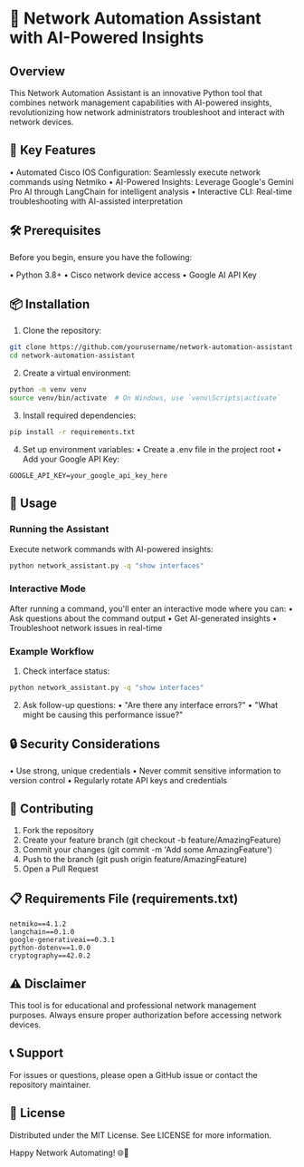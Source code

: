 # 🤖 Network Automation Assistant with AI-Powered Insights

## Overview

This Network Automation Assistant is an innovative Python tool that combines network management capabilities with AI-powered insights, revolutionizing how network administrators troubleshoot and interact with network devices.

## 🌟 Key Features

• Automated Cisco IOS Configuration: Seamlessly execute network commands using Netmiko
• AI-Powered Insights: Leverage Google's Gemini Pro AI through LangChain for intelligent analysis
• Interactive CLI: Real-time troubleshooting with AI-assisted interpretation

## 🛠 Prerequisites

Before you begin, ensure you have the following:

• Python 3.8+
• Cisco network device access
• Google AI API Key

## 📦 Installation

1. Clone the repository:
```bash
git clone https://github.com/yourusername/network-automation-assistant.git
cd network-automation-assistant
```

2. Create a virtual environment:
```bash
python -m venv venv
source venv/bin/activate  # On Windows, use `venv\Scripts\activate`
```

3. Install required dependencies:
```bash
pip install -r requirements.txt
```

4. Set up environment variables:
   • Create a .env file in the project root
   • Add your Google API Key:
```
GOOGLE_API_KEY=your_google_api_key_here
```

## 🚀 Usage

### Running the Assistant

Execute network commands with AI-powered insights:
```bash
python network_assistant.py -q "show interfaces"
```

### Interactive Mode

After running a command, you'll enter an interactive mode where you can:
• Ask questions about the command output
• Get AI-generated insights
• Troubleshoot network issues in real-time

### Example Workflow

1. Check interface status:
```bash
python network_assistant.py -q "show interfaces"
```

2. Ask follow-up questions:
   • "Are there any interface errors?"
   • "What might be causing this performance issue?"

## 🔒 Security Considerations

• Use strong, unique credentials
• Never commit sensitive information to version control
• Regularly rotate API keys and credentials

## 🤝 Contributing

1. Fork the repository
2. Create your feature branch (git checkout -b feature/AmazingFeature)
3. Commit your changes (git commit -m 'Add some AmazingFeature')
4. Push to the branch (git push origin feature/AmazingFeature)
5. Open a Pull Request

## 📋 Requirements File (requirements.txt)

```
netmiko==4.1.2
langchain==0.1.0
google-generativeai==0.3.1
python-dotenv==1.0.0
cryptography==42.0.2
```

## ⚠️ Disclaimer

This tool is for educational and professional network management purposes. Always ensure proper authorization before accessing network devices.

## 📞 Support

For issues or questions, please open a GitHub issue or contact the repository maintainer.

## 📜 License

Distributed under the MIT License. See LICENSE for more information.

Happy Network Automating! 🌐🤖
